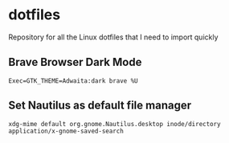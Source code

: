 # **dotfiles**
Repository for all the Linux dotfiles that I need to import quickly

## **Brave Browser Dark Mode**

    Exec=GTK_THEME=Adwaita:dark brave %U

## **Set Nautilus as default file manager**

    xdg-mime default org.gnome.Nautilus.desktop inode/directory application/x-gnome-saved-search


